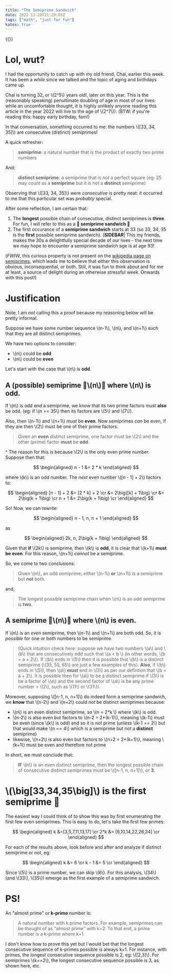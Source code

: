 ```yaml
---
title: "The Semiprime Sandwich"
date: 2022-11-20T21:29:05Z
tags: ["math", "just for fun"]
katex: true
---
```


{{<toc>}}

# Lol, wut?

I had the opportunity to catch up with my old friend, Chai, earlier this week. It has been a _while_ since we talked and the topic of aging and birthdays came up. 

Chai is turning 32, or \\(2^5\\) years old!, later on this year. This is the (reasonably speaking) penultimate doubling of age in most of our lives: while an uncomfortable thought, it is highly unlikely anyone reading this article in the year 2022 will live to the age of \\(2^7\\)). (BTW: if you're reading this: happy early birthday, fam!) 

In that conversation, something occurred to me: the numbers \\([33, 34, 35]\\) are consecutive (distinct) semiprimes!

A quick refresher:

> **semiprime**: a natural number that is the product of exactly two prime numbers

And:

> **distinct semiprime**: a semiprime that is _not_ a perfect square (eg: 25 may count as a **semiprime** but it is not a **distinct** semiprime)

Observing that \\([33, 34, 35]\\) were _consecutive_ is pretty neat: it occurred to me that this particular set was _probably_ special.

After some reflection, I am certain that:

1. The **longest** possible chain of consecutive, distinct semiprimes is **three**. For fun, I will refer to this as a **🥪 semiprime sandwich 🥪** 
2. The first occurance of a **semiprime sandwich** starts at 33 (so 33, 34, 35 is the **first** possible semiprime sandwich). (**SIDEBAR**| This my friends, makes the 30s a delightfully special decade of our lives - the next time we may hope to encounter a semiprime sandwich age is at age 93!

(_FWIW_, this curious property is not present on the [wikipedia page on semiprimes](https://en.wikipedia.org/wiki/Semiprime), which leads me to believe that either this observation is obvious, inconsequential, or both. Still, it was fun to think about and for me at least, a source of delight during an otherwise stressful week. Onwards with this post!)

# Justification

Note, I am _not_ calling this a proof because my reasoning below will be pretty informal. 

Suppose we have some number sequence \\(n-1\\), \\(n\\), and \\(n+1\\) such that they are all distinct semiprimes.

We have two options to consider:

* \\(n\\) could be **odd**
* \\(n\\) could be **even**

Let's start with the case that \\(n\\) is **odd**.

## A (possible) semiprime 🍞\\(n\\)🍞 where \\(n\\) is odd.

If \\(n\\) is odd _and_ a semiprime, we know that its two prime factors must **also** be odd. (eg: if \\(n == 35\\) then its factors are \\(5\\) and \\(7\\)). 

Also, then \\(n-1\\) and \\(n+1\\) _must_ be **even**. Now semiprimes _can_ be even, if they are then \\(2\\) must be one of their prime factors. 

> Given an **even** distinct semiprime, one factor must be \\(2\\) and the other (prime) factor **must** be **odd**.

^ The reason for this is because \\(2\\) is the only even prime number. Suppose then that:

$$
\begin{aligned}
n - 1 &= 2 * k
\end{aligned}
$$

where \\(k\\) is an odd number. The _next_ even number \\([n - 1] + 2\\) factors to:

$$
\begin{aligned}
[n - 1] + 2 &= [2 * k] + 2 \cr
&= 2\big([k] + 1\big) \cr
&= 2\big(k + 1\big) \cr
n + 1 &= 2\big(k + 1\big) \cr
\end{aligned}
$$

So! Now, we can rewrite:

$$
\begin{aligned}
n - 1, n, n + 1
\end{aligned}
$$

as

$$
\begin{aligned}
2k, n, 2\big(k + 1\big)
\end{aligned}
$$

Given that **if** \\(2k\\) is semiprime, then \\(k\\) is **odd**, it is clear that \\(k+1\\) **must be even**. For this reason, \\(n+1\\) _cannot_ be a semiprime.

So, we come to two conclusions:

> Given \\(n\\), an odd semiprime, _either_ \\(n-1\\) **or** \\(n+1\\) is a semiprime but **not** both.

and, 

> The longest possible semiprime chain when \\(n\\) is an odd semiprime is **two**.

## A semiprime 🍞\\(n\\)🍞 where \\(n\\) is even.

If \\(n\\) is an _even_ semiprime, then \\(n-1\\) and \\(n+1\\) are both odd. So, it is _possible_ for one or both numbers to be semiprime.

> (Quick intuition check here: suppose we have two numbers \\(a\\) and \\(b\\) that are consecutively odd such that \\(a < b \\) (in other words, \\(b = a + 2\\)). If \\(b\\) ends in \\(5\\) then it is possible that \\(b\\) is a distinct semiprime (\\(35, 55, 65\\) are just a few examples of this). **Also**, if \\(b\\) ends in \\(5\\), then \\(a\\) **must** end in \\(3\\) as per our defintion that \\(b = a + 2\\). It is possible then for \\(a\\) to be a distinct semiprime if \\(3\\) is be a factor of \\(a\\) and the second factor of \\(a\\) is be any prime number > \\(2\\), such as \\(11\\) or \\(31\\)).

Moreover, supposing \\([n-1, n, n+1]\\) do indeed form a semiprime sandwich, we **know** that \\(n-2\\) and \\(n+2\\) could _not_ be distinct semiprimes because:

* \\(n\\) is an even distinct semiprime, so \\(n = 2*k \\) where \\(k\\) is odd.
* \\(n-2\\) is also even but factors to \\(n-2 = 2*(k-1)\\), meaning \\(k-1\\) must be even (since \\(k\\) is odd) and so it is not prime (unless \\(k-1 == 2\\) but that would make \\(n == 4\\) which is a semiprime but not a **distinct** semiprime)
* likewise, \\(n+2\\) is also even but factors to \\(n+2 = 2*(k+1)\\), meaning \\(k+1\\) must be even and therefore not prime

In short, we must conclude that:

> **IF** \\(n\\) is an even distinct semiprime, then the longest possible chain of consecutive distinct semiprimes must be \\([n-1, n, n+1]\\), or **3**.

# \\(\big[33,34,35\big]\\) is the first semiprime 🥪

The easiest way I could think of to show this was by first enumerating the first few even semiprimes. This is easy to do, let's take the first few primes:

$$
\begin{aligned}
k   &=[3,5,7,11,13,17] \cr
2*k &= [6,10,14,22,26,34] \cr
\end{aligned}
$$

For each of the results above, look before and after and analyze if distinct semiprime or not, eg:

$$
\begin{aligned}
k   &= 6 \cr
k - 1 &= 5 \cr
\end{aligned}
$$

Since \\(5\\) is a prime number, we can skip \\(6\\). For this analysis, \\(34\\) (and \\(33\\), \\(35\\)) emerge as the first example of a semiprime sandwich.


# PS!

An "almost prime" or **k-prime** number is:

> A natural number with k prime factors. For example, semiprimes can be thought of as "almost prime" with k=2. To that end, a prime number is a k-prime where k=1

I don't know how to prove this yet but I would bet that the longest consecutive sequence of k-primes possible is always k+1. For instance, with primes, the longest consecutive sequence possible is 2, eg: \\([2,3]\\). For semiprimes \\(k==2\\), the longest consecutive sequence possible is 3, as shown here, etc. 


